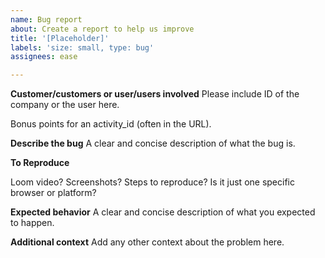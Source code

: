 ```yaml
---
name: Bug report
about: Create a report to help us improve
title: '[Placeholder]'
labels: 'size: small, type: bug'
assignees: ease

---
```


**Customer/customers or user/users involved**
Please include ID of the company or the user here.

Bonus points for an activity_id (often in the URL).

**Describe the bug**
A clear and concise description of what the bug is.

**To Reproduce**

Loom video? Screenshots? Steps to reproduce? Is it just one specific browser or platform?

**Expected behavior**
A clear and concise description of what you expected to happen.

**Additional context**
Add any other context about the problem here.
